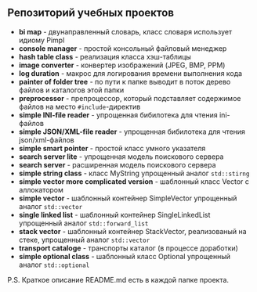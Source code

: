 ## Репозиторий учебных проектов
- **bi map** - двунаправленный словарь, класс словаря использует идиому Pimpl
- **console manager** - простой консольный файловый менеджер
- **hash table class** - реализация класса хэш-таблицы
- **image converter** - конвертер изображений (JPEG, BMP, PPM)
- **log duration** - макрос для логирования времени выполнения кода
- **painter of folder tree** - по пути к папке выводит в поток дерево файлов и каталогов этой папки
- **preprocessor** - препроцессор, который подставляет содержимое файлов на место `#include`-директив
- **simple INI-file reader** - упрощенная бибилотека для чтения ini-файлов
- **simple JSON/XML-file reader** - упрощенная бибилотека для чтения json/xml-файлов
- **simple smart pointer** - простой класс умного указателя
- **search server lite** - упрощенная модель поискового сервера
- **search server** - расширенная модель поискового сервера
- **simple string class** - класс MyString упрощенный аналог `std::stirng`
- **simple vector more complicated version** - шаблонный класс Vector c аллокатором
- **simple vector** - шаблонный контейнер SimpleVector упрощенный аналог `std::vector`
- **single linked list** - шаблонный контейнер SingleLinkedList упрощенный аналог `std::forward_list`
- **stack vector** - шаблонный контейнер StackVector, реализованый на стеке, упрощенный аналог `std::vector`
- **transport cataloge** - транспорты каталог (в процессе доработки)
- **simple optional class** - шаблонный класс Optional упрощенный аналог `std::optional`
   
P.S. Краткое описание README.md есть в каждой папке проекта.
